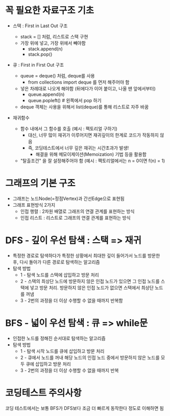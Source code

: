 # 꼭 필요한 자료구조 기초
- 스택 : First in Last Out 구조
  - stack = [] 처럼, 리스트로 스택 구현
  - 가장 위에 넣고, 가장 위에서 빼야함
    - stack.append(n)
    - stack.pop()

- 큐 : First in First Out 구조
  - queue = deque() 처럼, deque를 사용
     - from collections import deque 를 먼저 해주어야 함
  - 넣은 차례대로 나오게 해야함 (뒤에다가 이어 붙이고, 나올 땐 앞에서부터)
    - queue.append(n)
    - queue.popleft()  # 왼쪽에서 pop 하기
  - deque 객체는 사용을 위해서 list(deque)를 통해 리스트로 자주 바꿈

- 재귀함수
  - 함수 내에서 그 함수를 호출 (예시 : 팩토리얼 구하기)
    - 대신, 너무 많이 재귀가 이루어지면 재귀깊이의 한계로 코드가 작동하지 않음
    - 즉, 코딩테스트에서 너무 깊은 재귀는 시간초과가 발생!
      - 해결을 위해 메모이제이션(Memoization) 기법 등을 활용함
  - "탈출조건" 을 잘 설정해주어야 함 (예시 : 팩토리얼에서는 n = 0이면 f(n) = 1)

# 그래프의 기본 구조
- 그래프는 노드Node(=정점Vertex)과 간선Edge으로 표현됨
- 그래프 표현방식 2가지
  - 인접 행렬 : 2차원 배열로 그래프의 연결 관계를 표현하는 방식
  - 인접 리스트 : 리스트로 그래프의 연결 관계를 표현하는 방식

# DFS - 깊이 우선 탐색 : 스택 => 재귀
- 특정한 경로로 탐색하다가 특정한 상황에서 최대한 깊이 들어가서 노드를 방문한 후, 다시 돌아가 다른 경로로 탐색하는 알고리즘
- 탐색 방법
  - 1 - 탐색 노드를 스택에 삽입하고 방문 처리
  - 2 - 스택의 최상단 노드에 방문하지 않은 인접 노드가 있으면 그 인접 노드를 스택에 넣고 방문 처리. 방문하지 않은 인접 노드가 없으면 스택에서 최상단 노드를 꺼냄
  - 3 - 2번의 과정을 더 이상 수행할 수 없을 때까지 반복함

# BFS - 넓이 우선 탐색 : 큐 => while문
- 인접한 노드를 정해진 순서대로 탐색하는 알고리즘
- 탐색 방법
  - 1 - 탐색 시작 노드를 큐에 삽입하고 방문 처리
  - 2 - 큐에서 노드를 꺼내 해당 노드의 인접 노드 중에서 방문하지 않은 노드를 모두 큐에 삽입하고 방문 처리
  - 3 - 2번의 과정을 더 이상 수행할 수 없을 때까지 반복


# 코딩테스트 주의사항
코딩 테스트에서는 보통 BFS가 DFS보다 조금 더 빠르게 동작한다 정도로 이해하면 됨